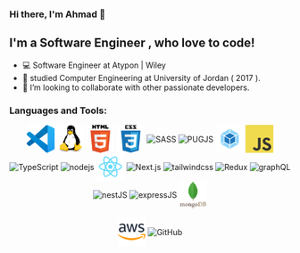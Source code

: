 ### Hi there, I'm Ahmad 👋

## I'm a Software Engineer , who love to code!
- 💻 Software Engineer at Atypon | Wiley
- 📜 studied Computer Engineering at University of Jordan ( 2017 ).
- 👯 I’m looking to collaborate with other passionate developers.

### Languages and Tools:
<div align="center">
<img align="center" alt="Visual Studio Code" width="50px" src="https://raw.githubusercontent.com/github/explore/80688e429a7d4ef2fca1e82350fe8e3517d3494d/topics/visual-studio-code/visual-studio-code.png" />
<img align="center" alt="linux" width="50px" src="https://raw.githubusercontent.com/devicons/devicon/master/icons/linux/linux-original.svg" />
<img align="center" alt="HTML5" width="50px" src="https://raw.githubusercontent.com/github/explore/80688e429a7d4ef2fca1e82350fe8e3517d3494d/topics/html/html.png" />
<img align="center" alt="CSS3" width="50px" src="https://raw.githubusercontent.com/github/explore/80688e429a7d4ef2fca1e82350fe8e3517d3494d/topics/css/css.png" />
<img align="center" alt="SASS" width="50px" src="https://logos-download.com/wp-content/uploads/2016/09/Sass_logo.png" />
<img align="center" alt="PUGJS" width="50px" src="https://cdn.icon-icons.com/icons2/2699/PNG/512/pugjs_logo_icon_170825.png" />
<img align="center" alt="webpack" width="50px" src="https://raw.githubusercontent.com/github/explore/80688e429a7d4ef2fca1e82350fe8e3517d3494d/topics/webpack/webpack.png" />
<img align="center" alt="JavaScript" width="50px" src="https://raw.githubusercontent.com/github/explore/80688e429a7d4ef2fca1e82350fe8e3517d3494d/topics/javascript/javascript.png" />
<img align="center" alt="TypeScript" width="50px" src="https://cdn-images-1.medium.com/max/1200/1*mn6bOs7s6Qbao15PMNRyOA.png" />
<img align="center" alt="nodejs" width="50px" src="https://www.ictdemy.com/images/5728/nodejs_logo.png" />
<img align="center" alt="React" width="50px" src="https://raw.githubusercontent.com/github/explore/80688e429a7d4ef2fca1e82350fe8e3517d3494d/topics/react/react.png" />
<img align="center" alt="Next.js" width="50px" src="https://raw.githubusercontent.com/samfromaway/samfromaway/master/.github/images/nextjs.png" />
<img align="center" alt="tailwindcss" width="50px" src="https://upload.wikimedia.org/wikipedia/commons/thumb/d/d5/Tailwind_CSS_Logo.svg/2048px-Tailwind_CSS_Logo.svg.png" />
<img align="center" alt="Redux" width="50px" src="https://raw.githubusercontent.com/reduxjs/redux/master/logo/logo.png" />
<img align="center" alt="graphQL" width="50px" src="https://camo.githubusercontent.com/2a573647c2b7a1ade3e2442d351af0e73d9a7ae08dddaa8abd12f18f5ce8fe3a/68747470733a2f2f7777772e766563746f726c6f676f2e7a6f6e652f6c6f676f732f6772617068716c2f6772617068716c2d69636f6e2e737667" />
<img align="center" alt="nestJS" width="50px" src="https://th.bing.com/th/id/R.234d57588169831c9badea8f69f02b8a?rik=ly93eirb32t1WA&pid=ImgRaw&r=0" />
<img align="center" alt="expressJS" width="50px" src="https://th.bing.com/th/id/R.b494149af68e3357feb60cd89e53d9ec?rik=3Uz2%2bjUlKBbawg&pid=ImgRaw&r=0" />
<img align="center" alt="mongoDB" width="50px" src="https://raw.githubusercontent.com/devicons/devicon/master/icons/mongodb/mongodb-original-wordmark.svg" />
  <br>
  <br>
<img align="center" alt="AWS" width="50px" src="https://raw.githubusercontent.com/devicons/devicon/master/icons/amazonwebservices/amazonwebservices-original-wordmark.svg" />
<img align="center" alt="GitHub" width="50px" src="https://git-scm.com/images/logos/downloads/Git-Icon-1788C.png" />
<div/>

<br />
<br />
